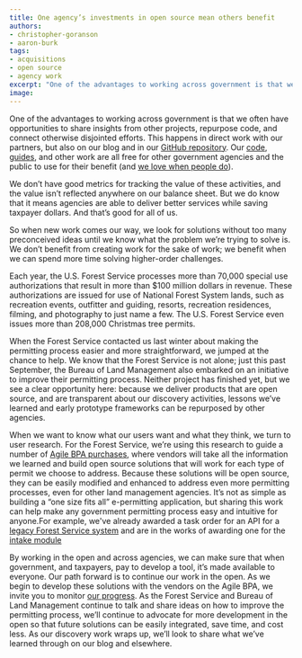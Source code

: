 ```yaml
---
title: One agency’s investments in open source mean others benefit
authors:
- christopher-goranson
- aaron-burk
tags:
- acquisitions
- open source
- agency work
excerpt: "One of the advantages to working across government is that we often have opportunities to share insights from other projects, repurpose code, and connect otherwise disjointed efforts. This happens in direct work with our partners, but also on our blog and in our GitHub repository. Our code, guides, and other work are all free for other government agencies and the public to use for their benefit (and we love when people do)."
image:
---
```

One of the advantages to working across government is that we often have opportunities to share insights from other projects, repurpose code, and connect otherwise disjointed efforts. This happens in direct work with our partners, but also on our blog and in our [GitHub repository](https://github.com/18F/). Our [code](https://github.com/18F/open-source-guide), [guides](https://pages.18f.gov/guides/), and other work are all free for other government agencies and the public to use for their benefit (and [we love when people do](https://18f.gsa.gov/2016/01/06/tips-for-adapting-analytics-usa-gov/)).

We don’t have good metrics for tracking the value of these activities, and the value isn’t reflected anywhere on our balance sheet. But we do know that it means agencies are able to deliver better services while saving taxpayer dollars. And that’s good for all of us.

So when new work comes our way, we look for solutions without too many preconceived ideas until we know what the problem we’re trying to solve is. We don’t benefit from creating work for the sake of work; we benefit when we can spend more time solving higher-order challenges.

Each year, the U.S. Forest Service processes more than 70,000 special use authorizations that result in more than \$100 million dollars in revenue. These authorizations are issued for use of National Forest System lands, such as recreation events, outfitter and guiding, resorts, recreation residences, filming, and photography to just name a few. The U.S. Forest Service even issues more than 208,000 Christmas tree permits.

When the Forest Service contacted us last winter about making the permitting process easier and more straightforward, we jumped at the chance to help. We know that the Forest Service is not alone; just this past September, the Bureau of Land Management also embarked on an initiative to improve their permitting process. Neither project has finished yet, but we see a clear opportunity here: because we deliver products that are open source, and are transparent about our discovery activities, lessons we’ve learned and early prototype frameworks can be repurposed by other agencies.

When we want to know what our users want and what they think, we turn to user research. For the Forest Service, we’re using this research to guide a number of [Agile BPA purchases](https://18f.gsa.gov/2015/08/28/announcing-the-agile-BPA-awards/), where vendors will take all the information we learned and build open source solutions that will work for each type of permit we choose to address. Because these solutions will be open source, they can be easily modified and enhanced to address even more permitting processes, even for other land management agencies. It’s not as simple as building a “one size fits all” e-permitting application, but sharing this work can help make any government permitting process easy and intuitive for anyone.For example, we've already awarded a task order for an API for a [legacy Forest Service system](https://github.com/18F/fs-middlelayer-api) and are in the works of awarding one for the [intake module](https://github.com/18F/bpa-fs-epermit-intake)

By working in the open and across agencies, we can make sure that when government, and taxpayers, pay to develop a tool, it’s made available to everyone. Our path forward is to continue our work in the open. As we begin to develop these solutions with the vendors on the Agile BPA, we invite you to monitor [our progress](https://github.com/18F/forest-service-prototype). As the Forest Service and Bureau of Land Management continue to talk and share ideas on how to improve the permitting process, we’ll continue to advocate for more development in the open so that future solutions can be easily integrated, save time, and cost less. As our discovery work wraps up, we’ll look to share what we’ve learned through on our blog and elsewhere.
